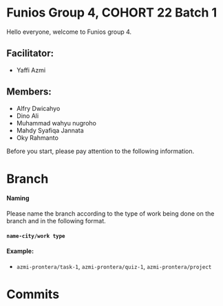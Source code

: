 # Funios Group 4, COHORT 22 Batch 1

Hello everyone, welcome to Funios group 4.


## Facilitator: 
* Yaffi Azmi

## Members:
* Alfry Dwicahyo
* Dino Ali
* Muhammad wahyu nugroho
* Mahdy Syafiqa Jannata
* Oky Rahmanto

Before you start, please pay attention to the following information.

# Branch
#### Naming
Please name the branch according to the type of work being done on the branch and in the following format.
#### `name-city/work type`
#### Example:
* `azmi-prontera/task-1`, `azmi-prontera/quiz-1`, `azmi-prontera/project`

# Commits


